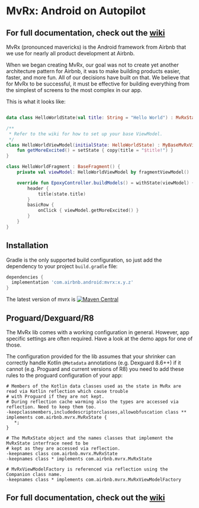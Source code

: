 # MvRx: Android on Autopilot

## For full documentation, check out the [wiki](https://github.com/airbnb/MvRx/wiki)

MvRx (pronounced mavericks) is the Android framework from Airbnb that we use for nearly all product development at Airbnb.

When we began creating MvRx, our goal was not to create yet another architecture pattern for Airbnb, it was to make building products easier, faster, and more fun. All of our decisions have built on that. We believe that for MvRx to be successful, it must be effective for building everything from the simplest of screens to the most complex in our app.

This is what it looks like:
```kotlin

data class HelloWorldState(val title: String = "Hello World") : MvRxState

/**
 * Refer to the wiki for how to set up your base ViewModel.
 */
class HelloWorldViewModel(initialState: HelloWorldState) : MyBaseMvRxViewModel<HelloWorldState>(initialState, debugMode = BuildConfig.DEBUG) {
    fun getMoreExcited() = setState { copy(title = "$title!") }
}

class HelloWorldFragment : BaseFragment() {
    private val viewModel: HelloWorldViewModel by fragmentViewModel()

    override fun EpoxyController.buildModels() = withState(viewModel) { state ->
        header {
            title(state.title)
        }
        basicRow { 
            onClick { viewModel.getMoreExcited() }
        }
    }
}
```

## Installation

Gradle is the only supported build configuration, so just add the dependency to your project `build.gradle` file:

```groovy
dependencies {
  implementation 'com.airbnb.android:mvrx:x.y.z'
}
```
The latest version of mvrx is [![Maven Central](https://maven-badges.herokuapp.com/maven-central/com.airbnb.android/mvrx/badge.svg)](https://maven-badges.herokuapp.com/maven-central/com.airbnb.android/mvrx)

## Proguard/Dexguard/R8

The MvRx lib comes with a working configuration in general. However, app specific settings are often required. Have a look at the demo apps for one of those.

The configuration provided for the lib assumes that your shrinker can correctly handle Kotlin `@Metadata` annotations (e.g. Dexguard 8.6++) if it cannot (e.g. Proguard and current versions of R8) you need to add these rules to the proguard configuration of your app:

```
# Members of the Kotlin data classes used as the state in MvRx are read via Kotlin reflection which cause trouble
# with Proguard if they are not kept.
# During reflection cache warming also the types are accessed via reflection. Need to keep them too.
-keepclassmembers,includedescriptorclasses,allowobfuscation class ** implements com.airbnb.mvrx.MvRxState {
   *;
}

# The MvRxState object and the names classes that implement the MvRxState interfrace need to be
# kept as they are accessed via reflection.
-keepnames class com.airbnb.mvrx.MvRxState
-keepnames class * implements com.airbnb.mvrx.MvRxState

# MvRxViewModelFactory is referenced via reflection using the Companion class name.
-keepnames class * implements com.airbnb.mvrx.MvRxViewModelFactory
```

## For full documentation, check out the [wiki](https://github.com/airbnb/MvRx/wiki)
